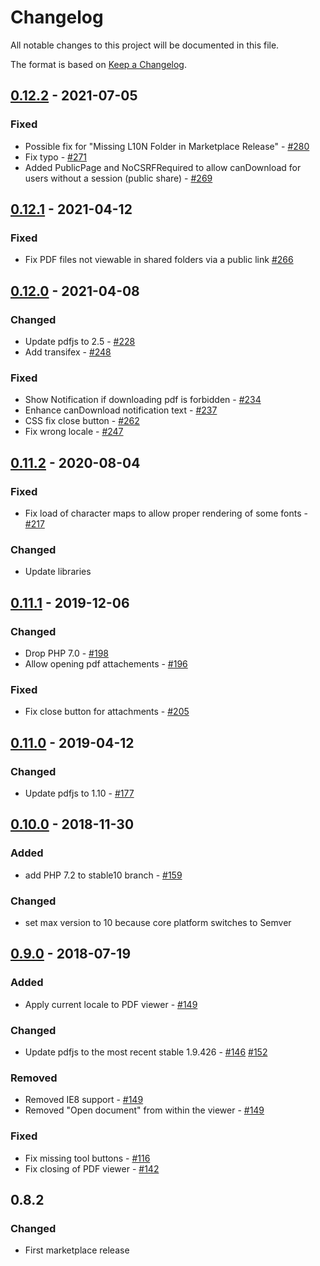 # Changelog

All notable changes to this project will be documented in this file.

The format is based on [Keep a Changelog](http://keepachangelog.com/en/1.0.0/).

## [0.12.2] - 2021-07-05

### Fixed

- Possible fix for "Missing L10N Folder in Marketplace Release" - [#280](https://github.com/owncloud/files_pdfviewer/issues/280)
- Fix typo - [#271](https://github.com/owncloud/files_pdfviewer/issues/271)
- Added PublicPage and NoCSRFRequired to allow canDownload for users without a session (public share) - [#269](https://github.com/owncloud/files_pdfviewer/issues/269)

## [0.12.1] - 2021-04-12

### Fixed

- Fix PDF files not viewable in shared folders via a public link [#266](https://github.com/owncloud/files_pdfviewer/issues/266)

## [0.12.0] - 2021-04-08

### Changed

- Update pdfjs to 2.5  - [#228](https://github.com/owncloud/files_pdfviewer/issues/228)
- Add transifex - [#248](https://github.com/owncloud/files_pdfviewer/pull/248)

### Fixed

- Show Notification if downloading pdf is forbidden - [#234](https://github.com/owncloud/files_pdfviewer/issues/234)
- Enhance canDownload notification text - [#237](https://github.com/owncloud/files_pdfviewer/issues/237)
- CSS fix close button -  [#262](https://github.com/owncloud/files_pdfviewer/pull/262)
- Fix wrong locale - [#247](https://github.com/owncloud/files_pdfviewer/pull/247)


## [0.11.2] - 2020-08-04

### Fixed

- Fix load of character maps to allow proper rendering of some fonts - [#217](https://github.com/owncloud/files_pdfviewer/issues/217)

### Changed

- Update libraries

## [0.11.1] - 2019-12-06

### Changed

- Drop PHP 7.0 - [#198](https://github.com/owncloud/files_pdfviewer/issues/198)
- Allow opening pdf attachements - [#196](https://github.com/owncloud/files_pdfviewer/issues/196)

### Fixed

- Fix close button for attachments - [#205](https://github.com/owncloud/files_pdfviewer/issues/205)

## [0.11.0] - 2019-04-12

### Changed

- Update pdfjs to 1.10 - [#177](https://github.com/owncloud/files_pdfviewer/pull/177)

## [0.10.0] - 2018-11-30

### Added

- add PHP 7.2 to stable10 branch - [#159](https://github.com/owncloud/files_pdfviewer/issues/159)

### Changed

- set max version to 10 because core platform switches to Semver


## [0.9.0] - 2018-07-19

### Added
- Apply current locale to PDF viewer - [#149](https://github.com/owncloud/files_pdfviewer/pull/149)

### Changed
- Update pdfjs to the most recent stable 1.9.426 - [#146](https://github.com/owncloud/files_pdfviewer/issues/146) [#152](https://github.com/owncloud/files_pdfviewer/issues/152)

### Removed
- Removed IE8 support - [#149](https://github.com/owncloud/files_pdfviewer/pull/149)
- Removed "Open document" from within the viewer - [#149](https://github.com/owncloud/files_pdfviewer/pull/149)

### Fixed
- Fix missing tool buttons - [#116](https://github.com/owncloud/files_pdfviewer/issues/116)
- Fix closing of PDF viewer - [#142](https://github.com/owncloud/files_pdfviewer/issues/142)

## 0.8.2
### Changed
- First marketplace release


[0.12.2]: https://github.com/owncloud/files_pdfviewer/compare/v0.12.1..v0.12.2
[0.12.1]: https://github.com/owncloud/files_pdfviewer/compare/v0.12.0..v0.12.1
[0.12.0]: https://github.com/owncloud/files_pdfviewer/compare/v0.11.2..v0.12.0
[0.11.2]: https://github.com/owncloud/files_pdfviewer/compare/v0.11.1..v0.11.2
[0.11.1]: https://github.com/owncloud/files_pdfviewer/compare/v0.11.0..v0.11.1
[0.11.0]: https://github.com/owncloud/files_pdfviewer/compare/v0.10.0..v0.11.0
[0.10.0]: https://github.com/owncloud/files_pdfviewer/compare/v0.9.0..v0.10.0
[0.9.0]: https://github.com/owncloud/files_pdfviewer/compare/v0.8.2..v0.9.0
